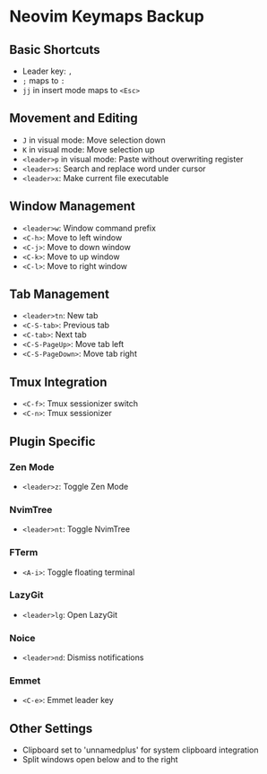 # Neovim Keymaps Backup

## Basic Shortcuts
- Leader key: `,`
- `;` maps to `:`
- `jj` in insert mode maps to `<Esc>`

## Movement and Editing
- `J` in visual mode: Move selection down
- `K` in visual mode: Move selection up
- `<leader>p` in visual mode: Paste without overwriting register
- `<leader>s`: Search and replace word under cursor
- `<leader>x`: Make current file executable

## Window Management
- `<leader>w`: Window command prefix
- `<C-h>`: Move to left window
- `<C-j>`: Move to down window
- `<C-k>`: Move to up window
- `<C-l>`: Move to right window

## Tab Management
- `<leader>tn`: New tab
- `<C-S-tab>`: Previous tab
- `<C-tab>`: Next tab
- `<C-S-PageUp>`: Move tab left
- `<C-S-PageDown>`: Move tab right

## Tmux Integration
- `<C-f>`: Tmux sessionizer switch
- `<C-n>`: Tmux sessionizer

## Plugin Specific
### Zen Mode
- `<leader>z`: Toggle Zen Mode

### NvimTree
- `<leader>nt`: Toggle NvimTree

### FTerm
- `<A-i>`: Toggle floating terminal

### LazyGit
- `<leader>lg`: Open LazyGit

### Noice
- `<leader>nd`: Dismiss notifications

### Emmet
- `<C-e>`: Emmet leader key

## Other Settings
- Clipboard set to 'unnamedplus' for system clipboard integration
- Split windows open below and to the right
